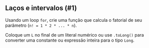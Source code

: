 ## Laços e intervalos (#1)

Usando um loop `for`, crie uma função que calcula o fatorial de seu
parâmetro (`n! = 1 * 2 * ... * n`).

Coloque um `L` no final de um literal numérico ou use `.toLong()` para converter uma constante ou expressão inteira para o tipo `Long`.